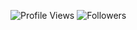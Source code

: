 ![Profile Views](https://komarev.com/ghpvc/?username=harshitha-endreddy&label=Profile%20Views&color=0e75b6&style=flat)
![Followers](https://img.shields.io/github/followers/harshitha-endreddy?label=Followers&style=social)
